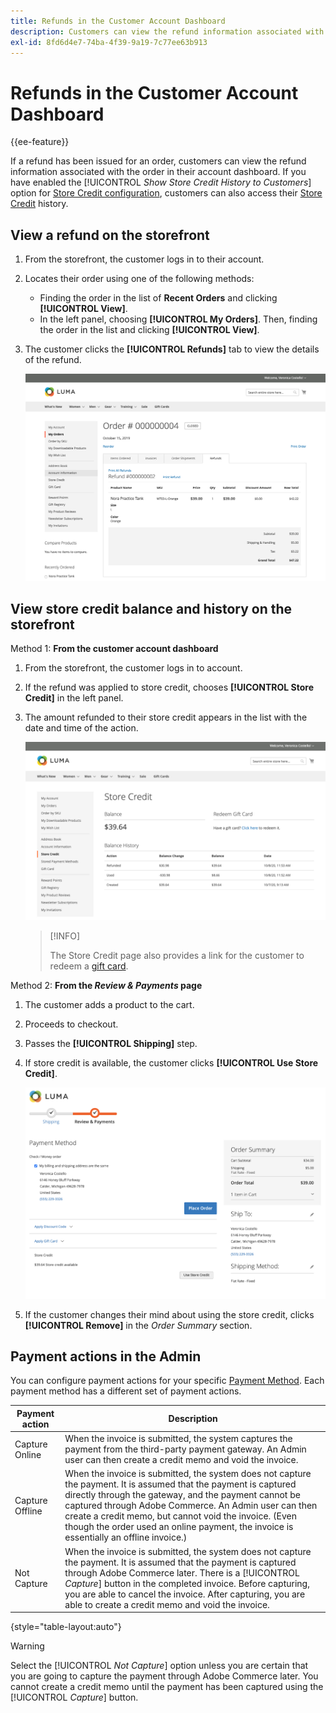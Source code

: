 ```yaml
---
title: Refunds in the Customer Account Dashboard
description: Customers can view the refund information associated with the order in their Customer Account Dashboard.
exl-id: 8fd6d4e7-74ba-4f39-9a19-7c77ee63b913
---
```

# Refunds in the Customer Account Dashboard

{{ee-feature}}

If a refund has been issued for an order, customers can view the refund information associated with the order in their account dashboard. If you have enabled the [!UICONTROL _Show Store Credit History to Customers_] option for [Store Credit configuration](../customers/credit-configure.md), customers can also access their [Store Credit](../customers/store-credit.md) history.

## View a refund on the storefront

1. From the storefront, the customer logs in to their account.

1. Locates their order using one of the following methods:

   * Finding the order in the list of **Recent Orders** and clicking **[!UICONTROL View]**.
   * In the left panel, choosing **[!UICONTROL My Orders]**. Then, finding the order in the list and clicking **[!UICONTROL View]**.

1. The customer clicks the **[!UICONTROL Refunds]** tab to view the details of the refund.

   ![Refund detail on the storefront](assets/customer-account-order-refunds.png)

## View store credit balance and history on the storefront

Method 1: **From the customer account dashboard**

1. From the storefront, the customer logs in to account.

1. If the refund was applied to store credit, chooses **[!UICONTROL Store Credit]** in the left panel.

1. The amount refunded to their store credit appears in the list with the date and time of the action.

   ![Amount refunded to store credit](assets/customer-account-store-credit.png)

   >[!INFO]
   >
   > The Store Credit page also provides a link for the customer to redeem a [gift card](../stores-purchase/product-gift-card-workflow.md#check-status-and-balance-of-the-gift-card).

Method 2: **From the _Review & Payments_ page**

1. The customer adds a product to the cart.

2. Proceeds to checkout.

3. Passes the **[!UICONTROL Shipping]** step.

4. If store credit is available, the customer clicks **[!UICONTROL Use Store Credit]**.

   ![Store Credit from Review & Payments page](assets/customer-account-order-refund-from-checkout.png)

5. If the customer changes their mind about using the store credit, clicks **[!UICONTROL Remove]** in the _Order Summary_ section.

## Payment actions in the Admin

You can configure payment actions for your specific [Payment Method](../configuration-reference/sales/payment-methods.md). Each payment method has a different set of payment actions.

|Payment action |Description|
|--- |---|
| Capture Online | When the invoice is submitted, the system captures the payment from the third-party payment gateway. An Admin user can then create a credit memo and void the invoice. |
| Capture Offline | When the invoice is submitted, the system does not capture the payment. It is assumed that the payment is captured directly through the gateway, and the payment cannot be captured through Adobe Commerce. An Admin user can then create a credit memo, but cannot void the invoice. (Even though the order used an online payment, the invoice is essentially an offline invoice.) |
| Not Capture | When the invoice is submitted, the system does not capture the payment. It is assumed that the payment is captured through Adobe Commerce later. There is a [!UICONTROL _Capture_] button in the completed invoice. Before capturing, you are able to cancel the invoice. After capturing, you are able to create a credit memo and void the invoice. |

{style="table-layout:auto"}

>[!WARNING]
>
> Select the [!UICONTROL _Not Capture_] option unless you are certain that you are going to capture the payment through Adobe Commerce later. You cannot create a credit memo until the payment has been captured using the [!UICONTROL _Capture_] button.
